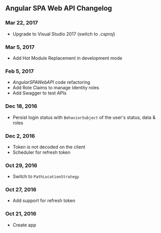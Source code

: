 ## Angular SPA Web API Changelog

<a name="Mar 22, 2017"></a>
### Mar 22, 2017
* Upgrade to Visual Studio 2017 (switch to _.csproj_)

<a name="Mar 5, 2017"></a>
### Mar 5, 2017
* Add Hot Module Replacement in development mode

<a name="Feb 5, 2017"></a>
### Feb 5, 2017
* _AngularSPAWebAPI_ code refactoring
* Add Role Claims to manage Identity roles
* Add Swagger to test APIs

<a name="Dec 18, 2016"></a>
### Dec 18, 2016
* Persist login status with `BehaviorSubject` of the user's status, data & roles

<a name="Dec 2, 2016"></a>
### Dec 2, 2016
* Token is not decoded on the client
* Scheduler for refresh token

<a name="Oct 29, 2016"></a>
### Oct 29, 2016
* Switch to `PathLocationStrategy`

<a name="Oct 27, 2016"></a>
### Oct 27, 2016
* Add support for refresh token

<a name="Oct 21, 2016"></a>
### Oct 21, 2016
* Create app